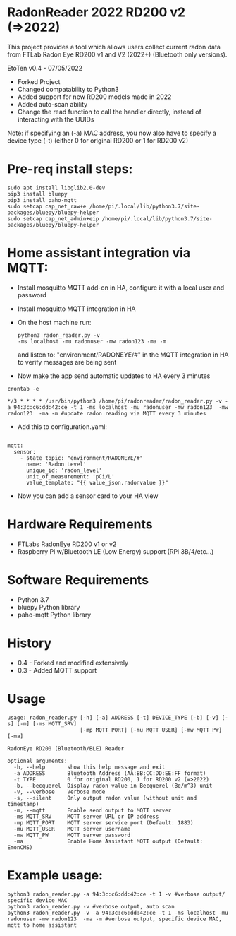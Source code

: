 # RadonReader 2022 RD200 v2 (=>2022)

This project provides a tool which allows users collect current radon data from FTLab Radon Eye RD200 v1 and V2 (2022+) (Bluetooth only versions). 

EtoTen v0.4 - 07/05/2022
- Forked Project
- Changed compatability to Python3 
- Added support for new RD200 models made in 2022
- Added auto-scan ability 
- Change the read function to call the handler directly, instead of interacting with the UUIDs

Note: if specifying an (-a) MAC address, you now also have to specify a device type (-t) (either 0 for original RD200 or 1 for RD200 v2)

# Pre-req install steps:

<pre><code>sudo apt install libglib2.0-dev
pip3 install bluepy
pip3 install paho-mqtt
sudo setcap cap_net_raw+e /home/pi/.local/lib/python3.7/site-packages/bluepy/bluepy-helper
sudo setcap cap_net_admin+eip /home/pi/.local/lib/python3.7/site-packages/bluepy/bluepy-helper
</pre></code>

# Home assistant integration via MQTT:

- Install mosquitto MQTT add-on in HA, configure it with a local user and password
- Install mosquitto MQTT integration in HA
- On the host machine run: <pre><code>python3 radon_reader.py -v -ms localhost -mu radonuser -mw radon123  -ma -m</pre></code>  and listen to:
 "environment/RADONEYE/#" in the MQTT integration in HA to verify messages are being sent
 
- Now make the app send automatic updates to HA every 3 minutes
 <pre><code>crontab -e</pre></code> 
 <pre><code>*/3 * * * * /usr/bin/python3 /home/pi/radonreader/radon_reader.py -v -a 94:3c:c6:dd:42:ce -t 1 -ms localhost -mu radonuser -mw radon123  -mw radon123  -ma -m #update radon reading via MQTT every 3 minutes</pre></code> 

- Add this to configuration.yaml:
<pre><code>
mqtt:
  sensor:
    - state_topic: "environment/RADONEYE/#"
      name: 'Radon Level'
      unique_id: 'radon_level'
      unit_of_measurement: 'pCi/L'
      value_template: "{{ value_json.radonvalue }}"
</pre></code>

- Now you can add a sensor card to your HA view

# Hardware Requirements
- FTLabs RadonEye RD200 v1 or v2
- Raspberry Pi w/Bluetooth LE (Low Energy) support (RPi 3B/4/etc...)

# Software Requirements
- Python 3.7
- bluepy Python library
- paho-mqtt Python library

# History
- 0.4 - Forked and modified extensively 
- 0.3 - Added MQTT support

# Usage
<pre><code>usage: radon_reader.py [-h] [-a] ADDRESS [-t] DEVICE_TYPE [-b] [-v] [-s] [-m] [-ms MQTT_SRV]
                       [-mp MQTT_PORT] [-mu MQTT_USER] [-mw MQTT_PW] [-ma]

RadonEye RD200 (Bluetooth/BLE) Reader

optional arguments:
  -h, --help       show this help message and exit
  -a ADDRESS       Bluetooth Address (AA:BB:CC:DD:EE:FF format)
  -t TYPE          0 for original RD200, 1 for RD200 v2 (=>2022)
  -b, --becquerel  Display radon value in Becquerel (Bq/m^3) unit
  -v, --verbose    Verbose mode
  -s, --silent     Only output radon value (without unit and timestamp)
  -m, --mqtt       Enable send output to MQTT server
  -ms MQTT_SRV     MQTT server URL or IP address
  -mp MQTT_PORT    MQTT server service port (Default: 1883)
  -mu MQTT_USER    MQTT server username
  -mw MQTT_PW      MQTT server password
  -ma              Enable Home Assistant MQTT output (Default: EmonCMS)</code></pre>

# Example usage:
<pre><code>python3 radon_reader.py -a 94:3c:c6:dd:42:ce -t 1 -v #verbose output/ specific device MAC
python3 radon_reader.py -v #verbose output, auto scan
python3 radon_reader.py -v -a 94:3c:c6:dd:42:ce -t 1 -ms localhost -mu radonuser -mw radon123  -ma -m #verbose output, specific device MAC, mqtt to home assistant
</pre></code>
